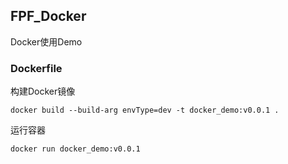 ## FPF_Docker

Docker使用Demo

### Dockerfile

构建Docker镜像

```shell
docker build --build-arg envType=dev -t docker_demo:v0.0.1 .
```

运行容器

```shell
docker run docker_demo:v0.0.1
```